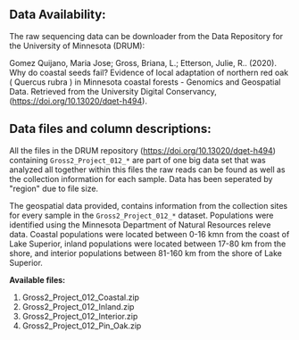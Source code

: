 ## Data Availability:

The raw sequencing data can be downloader from the Data Repository for the University of Minnesota (DRUM): 

Gomez Quijano, Maria Jose; Gross, Briana, L.; Etterson, Julie, R.. (2020). Why do coastal seeds fail? Evidence of local adaptation of northern red oak ( Quercus rubra ) in Minnesota coastal forests - Genomics and Geospatial Data. Retrieved from the University Digital Conservancy, (https://doi.org/10.13020/dqet-h494).

## Data files and column descriptions:

All the files in the DRUM repository (https://doi.org/10.13020/dqet-h494) containing `Gross2_Project_012_*`  are part of one big data set that was analyzed all together within this files the raw reads can be found as well as the collection information for each sample. Data has been seperated by "region" due to file size.

The geospatial data provided, contains information from the collection sites for every sample in the `Gross2_Project_012_*`  dataset. Populations were identified using the Minnesota Department of Natural Resources releve data. Coastal populations were located between 0-16 kmn from the coast of Lake Superior, inland populations were located between 17-80 km from the shore, and interior populations between 81-160 km from the shore of Lake Superior.

 **Available files:**

 1. Gross2_Project_012_Coastal.zip
 2. Gross2_Project_012_Inland.zip
 3. Gross2_Project_012_Interior.zip
 4. Gross2_Project_012_Pin_Oak.zip

    
